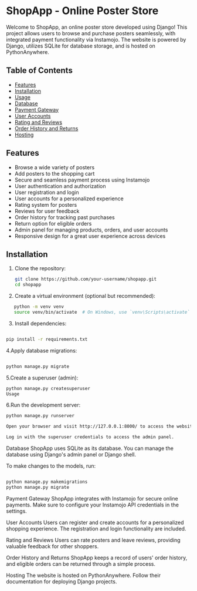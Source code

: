 
# ShopApp - Online Poster Store

Welcome to ShopApp, an online poster store developed using Django! This project allows users to browse and purchase posters seamlessly, with integrated payment functionality via Instamojo. The website is powered by Django, utilizes SQLite for database storage, and is hosted on PythonAnywhere.

## Table of Contents
- [Features](#features)
- [Installation](#installation)
- [Usage](#usage)
- [Database](#database)
- [Payment Gateway](#payment-gateway)
- [User Accounts](#user-accounts)
- [Rating and Reviews](#rating-and-reviews)
- [Order History and Returns](#order-history-and-returns)
- [Hosting](#hosting)


## Features
- Browse a wide variety of posters
- Add posters to the shopping cart
- Secure and seamless payment process using Instamojo
- User authentication and authorization
- User registration and login
- User accounts for a personalized experience
- Rating system for posters
- Reviews for user feedback
- Order history for tracking past purchases
- Return option for eligible orders
- Admin panel for managing products, orders, and user accounts
- Responsive design for a great user experience across devices

## Installation
1. Clone the repository:
   ```bash
   git clone https://github.com/your-username/shopapp.git
   cd shopapp
   
2. Create a virtual environment (optional but recommended):

```bash
   python -m venv venv
   source venv/bin/activate  # On Windows, use `venv\Scripts\activate`
```
3. Install dependencies:

```bash

pip install -r requirements.txt
```
4.Apply database migrations:

```bash

python manage.py migrate
```
5.Create a superuser (admin):

```bash
python manage.py createsuperuser
Usage
```
6.Run the development server:

```bash
python manage.py runserver

Open your browser and visit http://127.0.0.1:8000/ to access the website.

Log in with the superuser credentials to access the admin panel.
```
Database
ShopApp uses SQLite as its database. You can manage the database using Django's admin panel or Django shell.

To make changes to the models, run:

```bash

python manage.py makemigrations
python manage.py migrate
```
Payment Gateway
ShopApp integrates with Instamojo for secure online payments. Make sure to configure your Instamojo API credentials in the settings.

User Accounts
Users can register and create accounts for a personalized shopping experience. The registration and login functionality are included.

Rating and Reviews
Users can rate posters and leave reviews, providing valuable feedback for other shoppers.

Order History and Returns
ShopApp keeps a record of users' order history, and eligible orders can be returned through a simple process.

Hosting
The website is hosted on PythonAnywhere. Follow their documentation for deploying Django projects.
